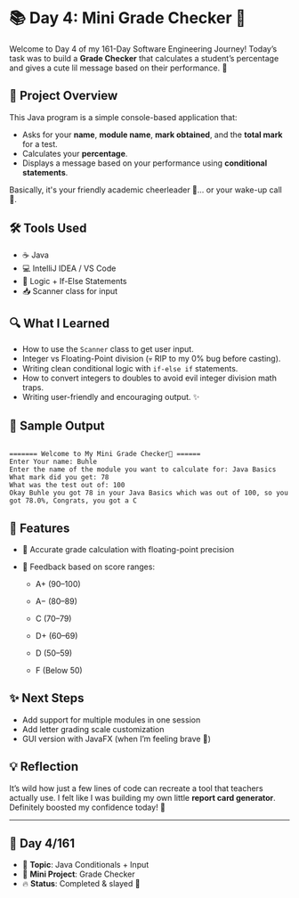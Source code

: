# 📚 Day 4: Mini Grade Checker 🧮

Welcome to Day 4 of my 161-Day Software Engineering Journey! Today’s task was to build a **Grade Checker** that calculates a student’s percentage and gives a cute lil message based on their performance. 🌟

## 🚀 Project Overview

This Java program is a simple console-based application that:
- Asks for your **name**, **module name**, **mark obtained**, and the **total mark** for a test.
- Calculates your **percentage**.
- Displays a message based on your performance using **conditional statements**.

Basically, it's your friendly academic cheerleader 🥳... or your wake-up call 😬.

## 🛠️ Tools Used

- ☕ Java
- 💻 IntelliJ IDEA / VS Code
- 🧠 Logic + If-Else Statements
- 📥 Scanner class for input

## 🔍 What I Learned

- How to use the `Scanner` class to get user input.
- Integer vs Floating-Point division (💀 RIP to my 0% bug before casting).
- Writing clean conditional logic with `if-else if` statements.
- How to convert integers to doubles to avoid evil integer division math traps.
- Writing user-friendly and encouraging output. ✨

## 📸 Sample Output

```

======= Welcome to My Mini Grade Checker📝 ======
Enter Your name: Buhle
Enter the name of the module you want to calculate for: Java Basics
What mark did you get: 78
What was the test out of: 100
Okay Buhle you got 78 in your Java Basics which was out of 100, so you got 78.0%, Congrats, you got a C

```

## 🧪 Features

- 🧮 Accurate grade calculation with floating-point precision

- 🎯 Feedback based on score ranges:

  - A+ (90–100)

  - A− (80–89)

  - C (70–79)

  - D+ (60–69)

  - D (50–59)

  - F (Below 50)


## ✨ Next Steps

- Add support for multiple modules in one session
- Add letter grading scale customization
- GUI version with JavaFX (when I’m feeling brave 🥴)

## 💡 Reflection

It’s wild how just a few lines of code can recreate a tool that teachers actually use. I felt like I was building my own little **report card generator**. Definitely boosted my confidence today! 💪

---

## 📅 **Day 4/161**  
- 🧠 **Topic**: Java Conditionals + Input  
- 🔧 **Mini Project**: Grade Checker  
- 🔥 **Status**: Completed & slayed 💅

